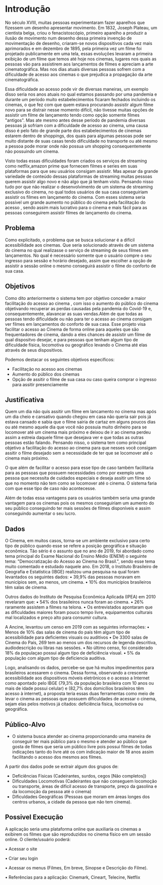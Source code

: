 # Introdução

No século XVIII, muitas pessoas experimentaram fazer aparelhos que fizessem um desenho apresentar movimento. Em 1832, Joseph Plateau, um cientista belga, criou o fenacistoscópio, primeiro aparelho a produzir a ilusão de movimento num desenho dessa primeira invenção de movimentação de desenho, criaram-se novos dispositivos cada vez mais aprimorados e em dezembro de 1895, pela primeira vez um filme foi projetado publicamente em uma tela, essas evoluções levaram a primeira exibição de um filme que temos até hoje nos cinemas, lugares nos quais as pessoas vão para assistirem aos lançamentos de filmes e apreciam a arte cinematográfica. Mas nos dias atuais diversas pessoas sofrem com a dificuldade de acesso aos cinemas o que prejudica a propagação da arte cinematográfica.

Essa dificuldade ao acesso pode vir de diversas maneiras, um exemplo disso seria nos anos atuais no qual estamos passando por uma pandemia e durante um período muito estabelecimentos ficaram fechados incluindo os cinemas, o que fez com que quem estava procurando assistir algum filme novo para se distrair nesse momento difícil, não tivesse muitas opções de assistir um filme de lançamento tendo como opção somente filmes "antigos". Mas ate mesmo antes desse período de pandemia diversas pessoas já sofriam com a dificuldade de acesso ao cinema, uma causa disso é pelo fato de grande parte dos estabelecimentos de cinemas estarem dentro de shoppings, dos quais para algumas pessoas pode ser muito distante de suas casas tendo dificuldade no transporte ou até mesmo a pessoa pode morar onde não possua um shopping consequentemente não possuindo um cinema.

Visto todas essas dificuldades foram criados os serviços de streaming como netflix,amazon prime que fornecem filmes e series em suas plataformas para que seu usuários consigam assistir. Mas apesar da grande variedade de conteúdo dessas plataformas de streaming muitas pessoas querem assistir algo novo e não algo que já tenham visto. Pensando nisso tudo por que não realizar o desenvolvimento de um sistema de streaming exclusivo do cinema, no qual todos usuários de sua casa conseguiriam assistir os filmes em lançamento do cinema. Com esses sistema seria possível um grande aumento no público do cinema pela facilitação do acesso , sendo assim mais lucrativo para o cinema e mais fácil para as pessoas conseguirem assistir filmes de lançamento do cinema.

## Problema

Como explicitado, o problema que se busca solucionar é a difícil acessibilidade aos cinemas. Que seria solucionado através de um sistema do cinema no qual realizasse o serviço de streaming de seus filmes em lançamentos. No qual é necessário somente que o usuário compre o seu ingresso para sessão e horário desejado, assim que escolher a opção de assistir a sessão online o mesmo conseguirá assistir o filme do conforto de sua casa.

## Objetivos

Como dito anteriormente o sistema tem por objetivo conceder a maior facilitação do acesso ao cinema , com isso o aumento do público do cinema objetivando recuperar as perdas causadas pela pandemia do Covid-19 e, consequentemente, alavancar as suas vendas.Além de que todas as pessoas tendo dificuldade ou não para ter o acesso ao cinema consigam ver filmes em lançamentos do conforto de sua casa. Esse projeto visa facilitar o acesso ao Cinema de forma online para aqueles que são frequentadores de cinema, dando a eles chances de assistir um filme de qual dispositvo desejar, e para pessoas que tenham algum tipo de dificuldade física, locomotiva ou geográfico levando o Cinema até elas através de seus dispositivos.

Podemos destacar os seguintes objetivos específicos:

* Facilitação no acesso aos cinemas
* Aumento do público dos cinemas
* Opção de assitir o filme de sua casa ou caso queira comprar o ingresso para assitir presenciamente

## Justificativa

Quem um dia não quis assitir um filme em lancamento no cinema mas após um dia cheio e cansativo quando chegou em casa não queria sair pois já estava cansado e sabia que o filme sairia de cartaz em alguns poucos dias ou até mesmo aquele dia que você não possuia muito dinheiro para se locomover até um cinema mais próximo e deixou de ir ao cinema perdeu assim a estreia daquele filme que desejava ver e que todas as outras pessoas estão falando. Pensando nisso, o sistema tem como principal objetivo a facilitação do acesso ao cinema para que nesses você consigam assitir o filme desejado sem a necessidade de ter que se locomover até o cinema mais próximo.

O que além de facilitar o acesso para esse tipo de caso também facilitaria para as pessoas que possuem necessidades como por exemplo uma pessoa que necessita de cuidados especiais e deseja assitir um filme só que no momento não tem como se locomover até o cinema. O sistema faria com que esse tipo de caso não acontecesse.

Além de todas essa vantagens para os usuários também seria uma grande vantagem para os cinemas pois os mesmos conseguiriam um aumento do seu público conseguindo ter mais sessões de filmes disponíveis e assim conseguindo aumentar o seu lucro.

## Dados

O Cinema, em muitos casos, torna-se um ambiente exclusivo para certo tipo de público quando esse se refere a posição geográfica e situação econômica. Tão sério é o assunto que no ano de 2019, foi abordado como tema principal do Exame Nacional do Ensino Médio (ENEM) o seguinte tema: "Democratização do Acesso ao Cinema no Brasil.", sendo esse tema muito comentado e estudado naquele ano.
Em 2018, o Instituto Brasileiro de Geografia e Estatística (IBGE) realizou uma pesquisa na qual foram levantados os seguintes dados:
    • 39,9% das pessoas moravam em municípios sem, ao menos, um cinema.
    • 10% dos municípios brasileiros têm salas de cinema.

Outros dados do Instituto de Pesquisa Econômica Aplicada (IPEA) em 2010 revelaram que:
    • 54% dos brasileiros nunca foram ao cinema.
    • 26% raramente assistem a filmes na telona.
    • Os entrevistados apontaram que as dificuldades maiores foram pouco tempo livre, equipamentos culturais mal localizados e preço alto para consumir cultura.

A Ancine, levantou um censo em 2019 com as seguintes informações:
    • Menos de 10% das salas de cinema do país têm algum tipo de acessibilidade para deficientes visuais ou auditivos
    • De 3300 salas de Cinema do País, 269 tem ao menos um dos recursos de legenda descritiva, audiodescrição ou libras nas sessões.
    • No último censo, foi considerado 18% da populaçao possui algum tipo de deficiência visual.
    • 5% da população com algum tipo de deficiencia auditiva.

Logo, analisando os dados, percebe-se que há muitos impedimentos para brasileiros acessarem o cinema. Dessa forma, observando a crescente acessibilidade aos dispositivos móveis eletrônicos e o acesso a Internet como apontado pelo IBGE (79,3% da população brasileira com 10 anos ou mais de idade possui celular) e (82,7% dos domicílios brasileiros têm acesso à internet), a proposta teria essas duas ferramentas como meio de levar o cinema as pessoas que possuem dificuldades de acessar o cinema, sejam elas pelos motivos já citados: deficiência física, locomotiva ou geográfica.


## Público-Alvo

- O sistema busca atender ao cinema proporcionando uma maneira de conseguir ter mais público para o mesmo e atender ao público que gosta de filmes que seria um público livre pois possui filmes de todas indicações tanto do livre até os com indicação maior de 18 anos assim facilitando o acesso dos mesmos aos filmes.

A partir dos dados pode se extrair algum dos grupos de:
- Deficiências Físicas (Cadeirantes, surdos, cegos [Não completos])
- Dificuldades Locomotivas (Cadeirantes que não conseguem locomoção ou transporte, áreas de dificil acesso de transporte, preço da gasolina e da locomoção da pessoa até o cinema)
- Dificuldades Geográficas (Pessoas que moram em áreas longes dos centros urbanos, a cidade da pessoa que não tem cinema).


## Possivel Execução

A aplicação seria uma plataforma online que auxiliaria os cinemas a exibirem os filmes que são reproduzidos no cinema físico em um sessão online.
O cliente/usuário poderá:

• Acessar o site

• Criar seu login

• Acessar os menus (Filmes, Em breve, Sinopse e Descrição do Filme).

• Referências para a aplicação: Cinemark, Cineart, Telecine, Netflix
    
